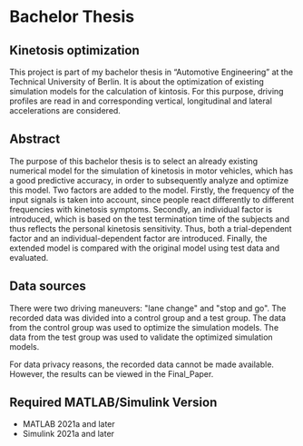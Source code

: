 # Bachelor Thesis
## Kinetosis optimization
This project is part of my bachelor thesis in “Automotive Engineering” at the Technical University of Berlin. It is about the optimization of existing simulation models for the calculation of kintosis. For this purpose, driving profiles are read in and corresponding vertical, longitudinal and lateral accelerations are considered.

## Abstract
The purpose of this bachelor thesis is to select an already existing numerical model for the simulation of kinetosis in motor vehicles, which has a good predictive accuracy, in order to subsequently analyze and optimize this model. 
Two factors are added to the model. Firstly, the frequency of the input signals is taken into account, since people react differently to different frequencies with kinetosis symptoms. Secondly, an individual factor is introduced, which is based on the test termination time of the subjects and thus reflects the personal kinetosis sensitivity. Thus, both a trial-dependent factor and an individual-dependent factor are introduced.
Finally, the extended model is compared with the original model using test data and evaluated.

## Data sources
There were two driving maneuvers: "lane change" and "stop and go".
The recorded data was divided into a control group and a test group.
The data from the control group was used to optimize the simulation models. The data from the test group was used to validate the optimized simulation models.

For data privacy reasons, the recorded data cannot be made available.
However, the results can be viewed in the Final_Paper.

## Required MATLAB/Simulink Version 
- MATLAB 2021a and later
- Simulink 2021a and later

